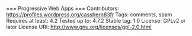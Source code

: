 === Progressive Web Apps ===
Contributors: https://profiles.wordpress.org/casshern83fr
Tags: comments, spam
Requires at least: 4.2
Tested up to: 4.7.2
Stable tag: 1.0
License: GPLv2 or later
License URI: http://www.gnu.org/licenses/gpl-2.0.html

